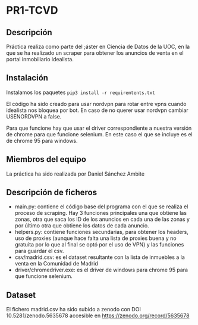 # PR1-TCVD
## Descripción
Práctica realiza como parte del ;áster en Ciencia de Datos de la UOC, en la que se ha realizado un scraper para obtener los anuncios de venta en el portal inmobiliario idealista.

## Instalación 
Instalamos los paquetes
``pip3 install -r requiremtents.txt``

El código ha sido creado para usar nordvpn para rotar entre vpns cuando idealista nos bloquea por bot.
En caso de no querer usar nordvpn cambiar USENORDVPN a false. 

Para que funcione hay que usar el driver correspondiente a nuestra versión de chrome para 
que funcione selenium. En este caso el que se incluye es el de chrome 95 para windows.


## Miembros del equipo
La práctica ha sido realizada por Daniel Sánchez Ambite

## Descripción de ficheros

- main.py: contiene el código base del programa con el que se realiza el proceso de scraping. Hay 3 funciones principales una que obtiene las zonas, otra que saca los ID de los anuncios
en cada una de las zonas y por último otra que obtiene los datos de cada anuncio.
- helpers.py: contiene funciones secundarias, para obtener los headers, uso de proxies (aunque hace falta una lista de proxies buena y no gratuita por lo que al final se optó por el uso de VPN)
y las funciones para guardar el csv.
- csv/madrid.csv: es el dataset resultante con la lista de inmuebles a la venta en la Comunidad de Madrid
- driver/chromedriver.exe: es el driver de windows para chrome 95 para que funcione selenium.

## Dataset

El fichero madrid.csv ha sido subido a zenodo con DOI 10.5281/zenodo.5635678 accesible en https://zenodo.org/record/5635678